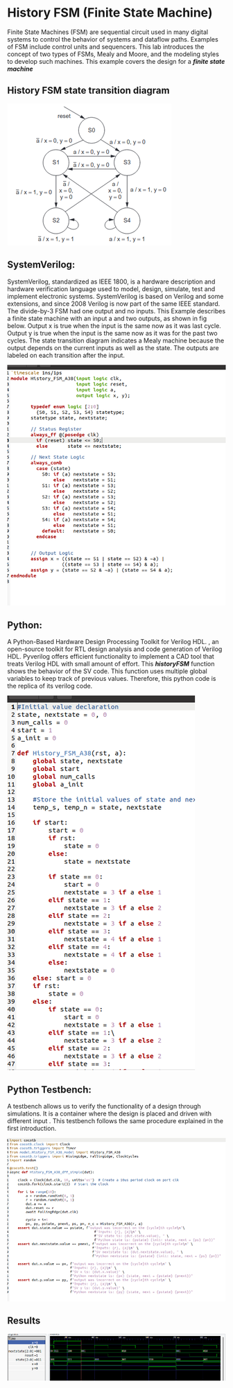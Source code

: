 # History FSM (Finite State Machine)

Finite State Machines (FSM) are sequential circuit used in many digital systems to control the behavior of systems and dataflow paths. Examples of FSM include control units and sequencers. This lab introduces the concept of two types of FSMs, Mealy and Moore, and the modeling styles to develop such machines. This example covers the design for a ***finite state machine***

## History FSM state transition diagram
![img](/Img/N4.png)

## SystemVerilog:
SystemVerilog, standardized as IEEE 1800, is a hardware description and hardware verification language used to model, design, simulate, test and implement electronic systems. SystemVerilog is based on Verilog and some extensions, and since 2008 Verilog is now part of the same IEEE standard. The divide-by-3 FSM had one output and no inputs. This Example describes a finite state machine with an input a and two outputs, as shown in fig below. Output x is true when the input is the same now as it was last cycle. Output y is true when the input is the same now as it was for the past two cycles. The state transition diagram indicates a Mealy machine because the output depends on the current inputs as well as the state. The outputs are labeled on each transition after the input.

![img](/Img/FMS2.png)

## Python:
 A Python-Based Hardware Design Processing Toolkit for Verilog HDL. , an open-source toolkit for RTL design analysis and code generation of Verilog HDL. Pyverilog offers efficient functionality to implement a CAD tool that treats Verilog HDL with small amount of effort. This ***historyFSM*** function shows the behavior of the SV code. This function uses multiple global variables to keep track of previous values. Therefore, this python code is the replica of its verilog code.

![img](/Img/FMS1.png)


## Python Testbench:
A testbench allows us to verify the functionality of a design through simulations. It is a container where the design is placed and driven with different input .
This testbench follows the same procedure explained in the first introduction.

![img](/Img/FMS3.png)


## Results
![img](/Img/FMS4.png)
